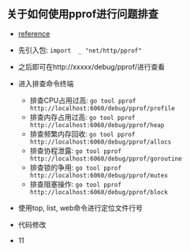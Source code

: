## 关于如何使用pprof进行问题排查

- [reference](https://blog.wolfogre.com/posts/go-ppof-practice/)
- 先引入包: `import  _ "net/http/pprof"`
- 之后即可在http://xxxxx/debug/pprof/进行查看
- 进入排查命令终端

  - 排查CPU占用过高: ```go tool pprof http://localhost:6060/debug/pprof/profile```
  - 排查内存占用过高: ```go tool pprof http://localhost:6060/debug/pprof/heap```
  - 排查频繁内存回收: ```go tool pprof http://localhost:6060/debug/pprof/allocs```
  - 排查协程泄露: ```go tool pprof http://localhost:6060/debug/pprof/goroutine```
  - 排查锁的争用: ```go tool pprof http://localhost:6060/debug/pprof/mutex```
  - 排查阻塞操作: ```go tool pprof http://localhost:6060/debug/pprof/block```
- 使用top, list, web命令进行定位文件行号
- 代码修改
- 11
